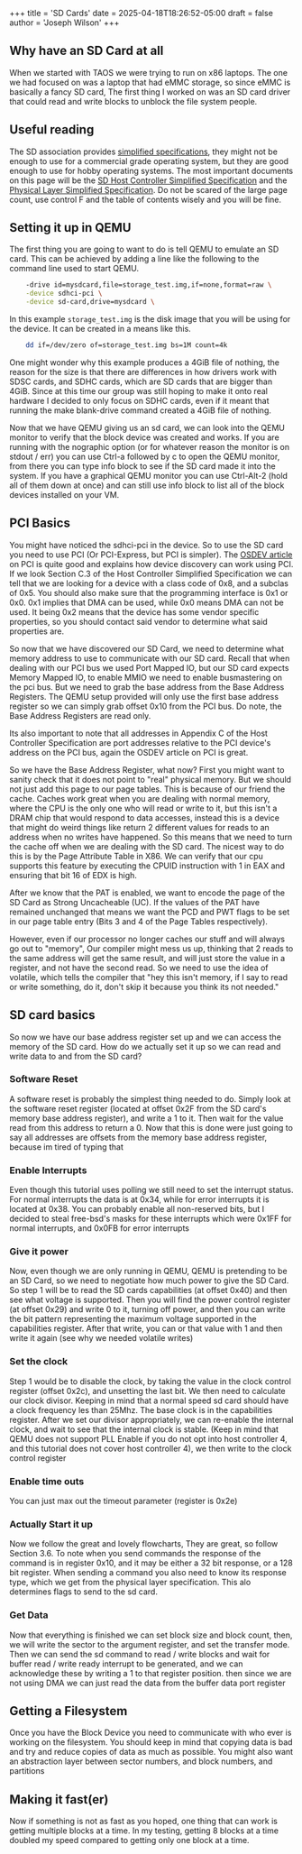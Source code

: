 +++
title = 'SD Cards'
date = 2025-04-18T18:26:52-05:00
draft = false
author =  'Joseph Wilson'
+++

## Why have an SD Card at all

When we started with TAOS we were trying to run on x86 laptops. 
The one we had focused on was a laptop that had eMMC storage, so 
since eMMC is basically a fancy SD card, The first thing I worked on was 
an SD card driver that could read and write blocks to unblock the file 
system people. 

## Useful reading

The SD association provides [simplified specifications](https://www.sdcard.org/downloads/pls/), 
they might not be enough to use for a commercial grade operating system, but 
they are good enough to use for hobby operating systems. The most important 
documents on this page will be the [SD Host Controller Simplified Specification](https://www.sdcard.org/downloads/pls/pdf/?p=PartA2_SD%20Host_Controller_Simplified_Specification_Ver4.20.jpg&f=PartA2_SD%20Host_Controller_Simplified_Specification_Ver4.20.pdf&e=EN_SSA2)
and the [Physical Layer Simplified Specification](https://www.sdcard.org/downloads/pls/pdf/?p=Part1_Physical_Layer_Simplified_Specification_Ver9.10.jpg&f=Part1PhysicalLayerSimplifiedSpecificationVer9.10Fin_20231201.pdf&e=EN_SS9_1). 
Do not be scared of the large page count, use control F and the table of contents
wisely and you will be fine. 


## Setting it up in QEMU

The first thing you are going to want to do is tell QEMU to emulate an 
SD card. This can be achieved by adding a line like the following
to the command line used to start QEMU.

```sh
    -drive id=mysdcard,file=storage_test.img,if=none,format=raw \
    -device sdhci-pci \
    -device sd-card,drive=mysdcard \
```

In this example `storage_test.img` is the disk image that you
will be using for the device. It can be created in a means like this. 

```sh
	dd if=/dev/zero of=storage_test.img bs=1M count=4k
```

One might wonder why this example produces a 4GiB file of nothing, the reason 
for the size is that there are differences in how drivers work with SDSC cards, 
and SDHC cards, which are SD cards that are bigger than 4GiB. Since at this 
time our group was still hoping to make it onto real hardware I decided to 
only focus on SDHC cards, even if it meant that running the make blank-drive
command created a 4GiB file of nothing.

Now that we have QEMU giving us an sd card, we can look into the QEMU monitor
to verify that the block device was created and works. If you are running with
the nographic option (or for whatever reason the monitor is on stdout / err)
you can use Ctrl-a followed by c to open the QEMU monitor, from there you can 
type info block to see if the SD card made it into the system. If you have a 
graphical QEMU monitor you can use Ctrl-Alt-2 (hold all of them down at once)
and can still use info block to list all of the block devices installed on your
VM.

## PCI Basics

You might have noticed the sdhci-pci in the device. So to use the SD card you 
need to use PCI (Or PCI-Express, but PCI is simpler). The 
[OSDEV article](https://wiki.osdev.org/PCI) on PCI is quite good and explains
how device discovery can work using PCI. If we look Section C.3 of the Host
Controller Simplified Specification we can tell that we 
are looking for a device with a class code of 0x8, and a subclas of 0x5. You 
should also make sure that the programming interface is 0x1 or 0x0. 0x1 implies
that DMA can be used, while 0x0 means DMA can not be used. It being 0x2 means 
that the device has some vendor specific properties, so you should contact
said vendor to determine what said properties are.

So now that we have discovered our SD Card, we need to determine what memory
address to use to communicate with our SD card. Recall that when dealing with 
our PCI bus we used Port Mapped IO, but our SD card expects Memory Mapped IO,
to enable MMIO we need to enable busmastering on the pci bus. But
we need to grab the base address from the Base Address Registers. The QEMU
setup provided will only use the first base address register so 
we can simply grab offset 0x10 from the PCI bus. Do note, the Base Address
Registers are read only. 

Its also important to note that all addresses in Appendix C of the Host 
Controller Specification are port addresses relative to the PCI device's 
address on the PCI bus, again the OSDEV article on PCI is great.


So we have the Base Address Register, what now? First you might want to 
sanity check that it does not point to "real" physical memory. But 
we should not just add this page to our page tables. This is because of our friend
the cache. Caches work great when you are dealing with normal memory, where 
the CPU is the only one who will read or write to it, but this isn't a DRAM
chip that would respond to data accesses, instead this is a device that might do
weird things like return 2 different values for reads to an address when no 
writes have happened. So this means that we need to turn the cache off when 
we are dealing with the SD card. The nicest way to do this is by the Page Attribute Table in X86.
We can verify that our cpu supports this feature by executing 
the CPUID instruction with 1 in EAX and ensuring that bit 16 of EDX is high.

After we know that the PAT is enabled, we want to encode the page of the SD Card
as Strong Uncacheable (UC). If the values of the PAT have remained unchanged
that means we want the PCD and PWT flags to be set in our page table entry 
(Bits 3 and 4 of the Page Tables respectively). 

However, even if our processor no longer caches our stuff and will always go out 
to "memory", Our compiler might mess us up, thinking that 2 reads to the same 
address will get the same result, and will just store the value in a register, 
and not have the second read. So we need to use the idea of volatile, which 
tells the compiler that "hey this isn't memory, if I say to read or write 
something, do it, don't skip it because you think its not needed."

## SD card basics

So now we have our base address register set up and we can access the memory 
of the SD card. How do we actually set it up so we can read and write data
to and from the SD card?

### Software Reset

A software reset is probably the simplest thing needed 
to do. Simply look at the software reset register (located at offset 0x2F 
from the SD card's memory base address register), and write a 1 to it. Then
wait for the value read from this address to return a 0. Now that this is 
done were just going to say all addresses are offsets from the memory
base address register, because im tired of typing that

### Enable Interrupts

Even though this tutorial uses polling we still need to set the interrupt 
status. For normal interrupts the data is at 0x34, while for error 
interrupts it is located at 0x38. You can probably enable all non-reserved 
bits, but I decided to steal free-bsd's masks for these interrupts
which were 0x1FF for normal interrupts, and 0x0FB for error interrupts

### Give it power

Now, even though we are only running in QEMU, QEMU is pretending to be an 
SD Card, so we need to negotiate how much power to give the SD Card.
So step 1 will be to read the SD cards capabilities (at offset 0x40) and 
then see what voltage is supported. Then you will find the power control
register (at offset 0x29) and write 0 to it, turning off power, and then 
you can write the bit pattern representing the maximum voltage supported 
in the capabilities register. After that write, you can or that value with 1
and then write it again (see why we needed volatile writes)

### Set the clock

Step 1 would be to disable the clock, by taking the value in the clock 
control register (offset 0x2c), and unsetting the last bit. We then need
to calculate our clock divisor. Keeping in mind that a normal speed sd card
should have a clock frequency les than 25Mhz. The base clock is in the 
capabilities register. After we set our divisor appropriately, we can 
re-enable the internal clock, and wait to see that the internal clock is 
stable. (Keep in mind that QEMU does not support PLL Enable if you do not 
opt into host controller 4, and this tutorial does not cover host 
controller 4),  we then write to the clock control register

### Enable time outs

You can just max out the timeout parameter (register is 0x2e)

### Actually Start it up

Now we follow the great and lovely flowcharts, They are great, so follow 
Section 3.6. To note when you send commands the response of the command 
is in register 0x10, and it may be  either a 32 bit response, or a 128
bit register. When sending a command you also need to know its response 
type, which we get from the physical layer specification. This alo 
determines flags to send to the sd card.

### Get Data

Now that everything is finished we can set block size and block count, 
then, we will write the sector to the argument register, and set the 
transfer mode. Then we can send the sd command to read / write blocks
and wait for buffer read / write ready interrupt to be generated, and we 
can acknowledge these by writing a 1 to that register position. then since 
we are not using DMA we can just read the data from the buffer data port 
register

## Getting a Filesystem

Once you have the Block Device you need to communicate with who ever is 
working on the filesystem. You should keep in mind that copying data is bad
and try and reduce copies of data as much as possible. You might also want
an abstraction layer between sector numbers, and block numbers, and 
partitions

## Making it fast(er)

Now if something is not as fast as you hoped, one thing that can work is
getting multiple blocks at a time. In my testing, getting 8 blocks at a 
time doubled my speed compared to getting only one block at a time.  